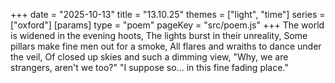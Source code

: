 +++
date = "2025-10-13"
title = "13.10.25"
themes = ["light", "time"]
series = ["oxford"]
[params]
  type = "poem"
  pageKey = "src/poem.js"
+++
The world is widened in the evening hoots,
The lights burst in their unreality,
Some pillars make fine men out for a smoke,
All flares and wraiths to dance under the veil,
Of closed up skies and such a dimming view,
"Why, we are strangers, aren't we too?"
"I suppose so... in this fine fading place."
